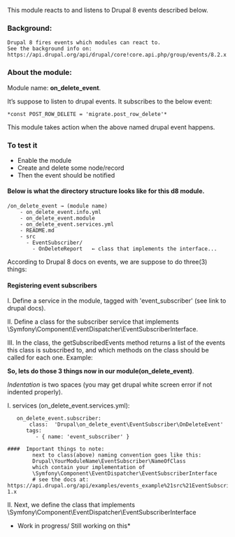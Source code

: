 This module reacts to and listens to Drupal 8 events described below. 
### Background:
	Drupal 8 fires events which modules can react to.
	See the background info on: 
	https://api.drupal.org/api/drupal/core!core.api.php/group/events/8.2.x


### About the  module:
Module name: **on_delete_event**.

 It’s suppose to listen to drupal events. It subscribes to the below event:

	*const POST_ROW_DELETE = 'migrate.post_row_delete'*
 
This module takes action when the above named drupal event happens. 


### To test it
- Enable the module
- Create and delete some node/record
- Then the event should be notified   


#### Below is what the directory structure looks like for this d8 module.
```
/on_delete_event → (module name)
 	- on_delete_event.info.yml
 	- on_delete_event.module
 	- on_delete_event.services.yml
 	- README.md
 	- src
 	  - EventSubscriber/
 	  	- OnDeleteReport   ← class that implements the interface...
```

According to Drupal 8 docs on events, we are suppose to do three(3) things:

#### Registering event subscribers

I. Define a service in the module, tagged with 'event_subscriber' (see link to drupal docs). 

II. Define a class for the subscriber service that implements \Symfony\Component\EventDispatcher\EventSubscriberInterface.

III. In the class, the getSubscribedEvents method returns a list of the events this class is subscribed to, and which methods on the class should be called for 
each one. Example: 

**So, lets do those 3 things now in our module(on_delete_event)**.

*Indentation* is two spaces (you may get drupal white screen error if not indented properly).

I.  services  (on_delete_event.services.yml):

       on_delete_event.subscriber:
           class:  'Drupal\on_delete_event\EventSubscriber\OnDeleteEvent'
          tags:
             - { name: 'event_subscriber' }

    ####  Important things to note: 
            next to class(above) naming convention goes like this:
            Drupal\YourModuleName\EventSubscriber\NameOfClass
            which contain your implementation of 
            \Symfony\Component\EventDispatcher\EventSubscriberInterface
            # see the docs at: https://api.drupal.org/api/examples/events_example%21src%21EventSubscriber%21EventsExampleSubscriber.php/class/EventsExampleSubscriber/8.x-1.x


II. Next, we define the class that implements
	\Symfony\Component\EventDispatcher\EventSubscriberInterface

* Work in progress/ Still working on this*
